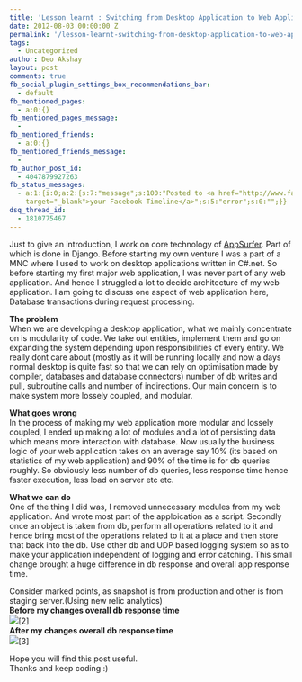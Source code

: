 ```yaml
---
title: 'Lesson learnt : Switching from Desktop Application to Web Application development'
date: 2012-08-03 00:00:00 Z
permalink: '/lesson-learnt-switching-from-desktop-application-to-web-application-development/'
tags:
  - Uncategorized
author: Deo Akshay
layout: post
comments: true
fb_social_plugin_settings_box_recommendations_bar:
  - default
fb_mentioned_pages:
  - a:0:{}
fb_mentioned_pages_message:
  -
fb_mentioned_friends:
  - a:0:{}
fb_mentioned_friends_message:
  -
fb_author_post_id:
  - 4047879927263
fb_status_messages:
  - a:1:{i:0;a:2:{s:7:"message";s:100:"Posted to <a href="http://www.facebook.com/4047879927263"
    target="_blank">your Facebook Timeline</a>";s:5:"error";s:0:"";}}
dsq_thread_id:
  - 1810775467
---
```


Just to give an introduction, I work on core technology of [AppSurfer][1]. Part of which is done in Django. Before starting my own venture I was a part of a MNC where I used to work on desktop applications written in C#.net. So before starting my first major web application, I was never part of any web application. And hence I struggled a lot to decide architecture of my web application. I am going to discuss one aspect of web application here, Database transactions during request processing.

**The problem**  
When we are developing a desktop application, what we mainly concentrate on is modularity of code. We take out entities, implement them and go on expanding the system depending upon responsibilities of every entity. We really dont care about (mostly as it will be running locally and now a days normal desktop is quite fast so that we can rely on optimisation made by compiler, databases and database connectors) number of db writes and pull, subroutine calls and number of indirections. Our main concern is to make system more lossely coupled, and modular.

**What goes wrong**  
In the process of making my web application more modular and lossely coupled, I ended up making a lot of modules and a lot of persisting data which means more interaction with database. Now usually the business logic of your web application takes on an average say 10% (its based on statistics of my web application) and 90% of the time is for db queries roughly. So obviously less number of db queries, less response time hence faster execution, less load on server etc etc.

**What we can do**  
One of the thing I did was, I removed unnecessary modules from my web application. And wrote most part of the apploication as a script. Secondly once an object is taken from db, perform all operations related to it and hence bring most of the operations related to it at a place and then store that back into the db. Use other db and UDP based logging system so as to make your application independent of logging and error catching. This small change brought a huge difference in db response and overall app response time.

Consider marked points, as snapshot is from production and other is from staging server.(Using new relic analytics)  
**Before my changes overall db response time**  
![](/public/images/main21-e1343984465378.png)\[2\]  
**After my changes overall db response time**  
![](/public/images/pre21-e1343984580321.png)\[3\]

Hope you will find this post useful.  
Thanks and keep coding :)

[1]: http://appsurfer.com
[2]: http://rashcoder.com/wp-content/uploads/2012/08/main21-e1343984465378.png
[3]: http://rashcoder.com/wp-content/uploads/2012/08/pre21.png
